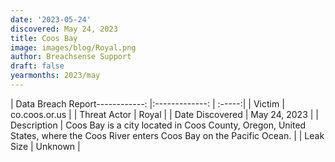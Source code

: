 ```yaml
---
date: '2023-05-24'
discovered: May 24, 2023
title: Coos Bay
image: images/blog/Royal.png
author: Breachsense Support
draft: false
yearmonths: 2023/may
---
```


| Data Breach Report------------:     |:-------------:    | :-----:|
| Victim      | co.coos.or.us      | 
| Threat Actor      | Royal      | 
| Date Discovered      | May 24, 2023      | 
| Description      | Coos Bay is a city located in Coos County, Oregon, United States, where the Coos River enters Coos Bay on the Pacific Ocean.      | 
| Leak Size      | Unknown      | 

